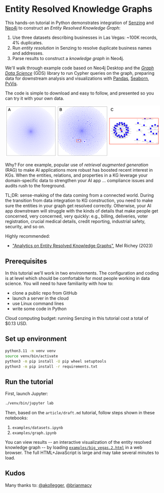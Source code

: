 # Entity Resolved Knowledge Graphs

This hands-on tutorial in Python demonstrates integration of
[Senzing](https://github.com/Senzing) and [Neo4j](https://github.com/neo4j)
to construct an _Entity Resolved Knowledge Graph_:

  1. Use three datasets describing businesses in Las Vegas: ~100K records, 4% duplicates.
  2. Run _entity resolution_ in Senzing to resolve duplicate business names and addresses.
  3. Parse results to construct a _knowledge graph_ in Neo4j.

We'll walk through example code based on Neo4j Desktop and the
[_Graph Data Science_](https://github.com/neo4j/graph-data-science-client)
(GDS) library to run Cypher queries on the graph,
preparing data for downstream analysis and visualizations with
[Pandas](https://pandas.pydata.org/),
[Seaborn](https://seaborn.pydata.org/),
[PyVis](https://pyvis.readthedocs.io/en/latest/).

The code is simple to download and easy to follow, and presented so
you can try it with your own data.

![Before and After](article/img/before_after.png)

Why?
For one example, popular use of _retrieval augmented generation_ (RAG)
to make AI applications more robust has boosted recent interest in KGs.
When the entities, relations, and properties in a KG leverage your
domain-specific data to strengthen your AI app ... compliance issues
and audits rush to the foreground.

TL;DR: sense-making of the data coming from a connected world.
During the transition from data integration to KG construction,
you need to make sure the entities in your graph get resolved correctly.
Otherwise, your AI app downstream will struggle with the kinds of details
that make people get concerned, very concerned, very quickly:
e.g., billing, deliveries, voter registration, crucial medical details,
credit reporting, industrial safety, security, and so on.

Highly recommended:
  - ["Analytics on Entity Resolved Knowledge Graphs"](https://youtu.be/ZgK5YHNixTM), Mel Richey (2023)


## Prerequisites

In this tutorial we'll work in two environments.
The configuration and coding is at level which should be comfortable
for most people working in data science.
You will need to have familiarity with how to:

  - clone a public repo from GitHub
  - launch a server in the cloud
  - use Linux command lines
  - write some code in Python

Cloud computing budget: running Senzing in this tutorial cost a total
of $0.13 USD.


## Set up environment

```bash
python3.11 -m venv venv
source venv/bin/activate
python3 -m pip install -U pip wheel setuptools
python3 -m pip install -r requirements.txt 
```


## Run the tutorial

First, launch Jupyter:

```bash
./venv/bin/jupyter lab
```

Then, based on the `article/draft.md` tutorial, follow steps shown in
these notebooks:

  1. `examples/datasets.ipynb`
  2. `examples/graph.ipynb`

You can view results --
an interactive visualization of the entity resolved knowledge graph --
by loading [`examples/big_vegas.2.html`](examples/big_vegas.2.html)
in a web browser.
The full HTML+JavaScript is large and may take several minutes to load.


## Kudos

Many thanks to:
[@akollegger](https://github.com/akollegger),
[@brianmacy](https://github.com/brianmacy)
